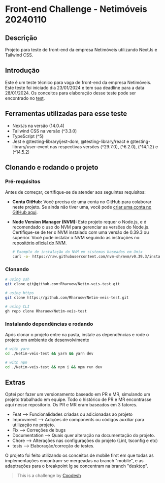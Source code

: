 # Front-end Challenge - Netimóveis 20240110

## Descrição

Projeto para teste de front-end da empresa Netimóveis utilizando NextJs e Tailwind CSS.

## Introdução

Este é um teste técnico para vaga de front-end da empresa Netimóveis. Este teste foi iniciado dia 23/01/2024 e tem sua deadline para a data 28/01/2024. Os conceitos para elaboração desse teste pode ser encontrado no [test](https://github.com/coodesh/frontend-challenge-20240110/tree/main).

## Ferramentas utilizadas para esse teste

- NextJs na versão (14.0.4)
- Tailwind CSS na versão (^3.3.0)
- TypeScript (^5)
- Jest e @testing-library/jest-dom, @testing-library/react e @testing-library/user-event nas respectivas versões (^29.7.0), (^6.2.0), (^14.1.2) e (^14.5.2)

## Clonando e rodando o projeto

### Pré-requisitos

Antes de começar, certifique-se de atender aos seguintes requisitos:

- **Conta GitHub:** Você precisa de uma conta no GitHub para colaborar neste projeto. Se ainda não tiver uma, você pode [criar uma conta no GitHub aqui](https://github.com/join).

- **Node Version Manager (NVM):** Este projeto requer o Node.js, e é recomendado o uso do NVM para gerenciar as versões do Node.js. Certifique-se de ter o NVM instalado com uma versão de 0.39.3 ou superior. Você pode instalar o NVM seguindo as instruções no [repositório oficial do NVM](https://github.com/nvm-sh/nvm).

  ```bash
  # Exemplo de instalação do NVM em sistemas baseados em Unix
  curl -o- https://raw.githubusercontent.com/nvm-sh/nvm/v0.39.3/install.sh | bash
  ```

### Clonando

```bash
# using ssh
git clone git@github.com:Rharuow/Netim-veis-test.git
```

```bash
# using https
git clone https://github.com/Rharuow/Netim-veis-test.git
```

```bash
# using CLI
gh repo clone Rharuow/Netim-veis-test
```

### Instalando dependências e rodando

Após clonar o projeto entre na pasta, instale as dependências e rode o projeto em ambiente de desenvolvimento

```bash
# with yarn
cd ./Netim-veis-test && yarn && yarn dev
```

```bash
# with npm
cd ./Netim-veis-test && npm i && npm run dev
```

## Extras

Optei por fazer um versionamento baseado em PR e MR, simulando um projeto trabalhado em equipe. Todo o histórico de PR e MR encontrasse aqui nesse repositorio. Os PR e MR eram baseados em 3 fatores.

- Feat --> Funcionalidades criadas ou adicionadas ao projeto
- Improvment --> Adições de components ou códigos auxiliar para utilização no projeto.
- Fix --> Correções de bugs
- Documentation --> Quais quer alteração na documentação do projeto.
- Chore --> Alterações nas configurações do projeto (Lint, tsconfig e etc)
- tests --> Elaboração/correção de testes.

O projeto foi feito utilizando os conceitos de mobile first em que todas as implementações encontram-se mergeadas na branch "mobile", e as adaptrações para o breakpoint lg se concentram na branch "desktop".

> This is a challenge by [Coodesh](https://coodesh.com/)
